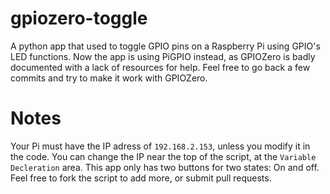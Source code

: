 # gpiozero-toggle
A python app that used to toggle GPIO pins on a Raspberry Pi using GPIO's LED functions.
Now the app is using PiGPIO instead, as GPIOZero is badly documented with a lack of resources for help.
Feel free to go back a few commits and try to make it work with GPIOZero.

# Notes
Your Pi must have the IP adress of `192.168.2.153`, unless you modify it in the code. You can change the IP near the top of the script, at the `Variable Decleration` area.
This app only has two buttons for two states: On and off. Feel free to fork the script to add more, or submit pull requests.
